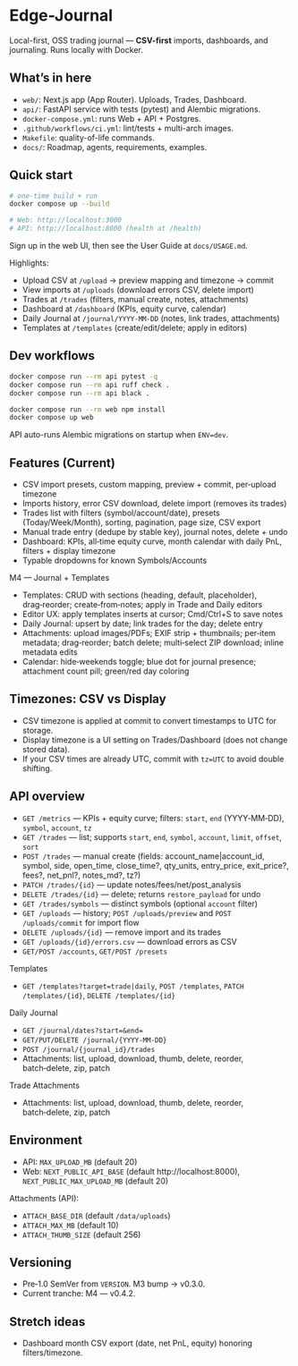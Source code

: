 # Edge-Journal

Local-first, OSS trading journal — **CSV-first** imports, dashboards, and journaling. Runs locally with Docker.

## What’s in here
- `web/`: Next.js app (App Router). Uploads, Trades, Dashboard.
- `api/`: FastAPI service with tests (pytest) and Alembic migrations.
- `docker-compose.yml`: runs Web + API + Postgres.
- `.github/workflows/ci.yml`: lint/tests + multi-arch images.
- `Makefile`: quality-of-life commands.
- `docs/`: Roadmap, agents, requirements, examples.

## Quick start
```bash
# one-time build + run
docker compose up --build

# Web: http://localhost:3000
# API: http://localhost:8000 (health at /health)
```

Sign up in the web UI, then see the User Guide at `docs/USAGE.md`.

Highlights:
- Upload CSV at `/upload` → preview mapping and timezone → commit
- View imports at `/uploads` (download errors CSV, delete import)
- Trades at `/trades` (filters, manual create, notes, attachments)
- Dashboard at `/dashboard` (KPIs, equity curve, calendar)
- Daily Journal at `/journal/YYYY-MM-DD` (notes, link trades, attachments)
- Templates at `/templates` (create/edit/delete; apply in editors)

## Dev workflows
```bash
docker compose run --rm api pytest -q
docker compose run --rm api ruff check .
docker compose run --rm api black .

docker compose run --rm web npm install
docker compose up web
```

API auto-runs Alembic migrations on startup when `ENV=dev`.

## Features (Current)
- CSV import presets, custom mapping, preview + commit, per‑upload timezone
- Imports history, error CSV download, delete import (removes its trades)
- Trades list with filters (symbol/account/date), presets (Today/Week/Month), sorting, pagination, page size, CSV export
- Manual trade entry (dedupe by stable key), journal notes, delete + undo
- Dashboard: KPIs, all‑time equity curve, month calendar with daily PnL, filters + display timezone
- Typable dropdowns for known Symbols/Accounts

M4 — Journal + Templates
- Templates: CRUD with sections (heading, default, placeholder), drag‑reorder; create‑from‑notes; apply in Trade and Daily editors
- Editor UX: apply templates inserts at cursor; Cmd/Ctrl+S to save notes
- Daily Journal: upsert by date; link trades for the day; delete entry
- Attachments: upload images/PDFs; EXIF strip + thumbnails; per‑item metadata; drag‑reorder; batch delete; multi‑select ZIP download; inline metadata edits
- Calendar: hide‑weekends toggle; blue dot for journal presence; attachment count pill; green/red day coloring

## Timezones: CSV vs Display
- CSV timezone is applied at commit to convert timestamps to UTC for storage.
- Display timezone is a UI setting on Trades/Dashboard (does not change stored data).
- If your CSV times are already UTC, commit with `tz=UTC` to avoid double shifting.

## API overview
- `GET /metrics` — KPIs + equity curve; filters: `start`, `end` (YYYY‑MM‑DD), `symbol`, `account`, `tz`
- `GET /trades` — list; supports `start`, `end`, `symbol`, `account`, `limit`, `offset`, `sort`
- `POST /trades` — manual create (fields: account_name|account_id, symbol, side, open_time, close_time?, qty_units, entry_price, exit_price?, fees?, net_pnl?, notes_md?, tz?)
- `PATCH /trades/{id}` — update notes/fees/net/post_analysis
- `DELETE /trades/{id}` — delete; returns `restore_payload` for undo
- `GET /trades/symbols` — distinct symbols (optional `account` filter)
- `GET /uploads` — history; `POST /uploads/preview` and `POST /uploads/commit` for import flow
- `DELETE /uploads/{id}` — remove import and its trades
- `GET /uploads/{id}/errors.csv` — download errors as CSV
- `GET/POST /accounts`, `GET/POST /presets`

Templates
- `GET /templates?target=trade|daily`, `POST /templates`, `PATCH /templates/{id}`, `DELETE /templates/{id}`

Daily Journal
- `GET /journal/dates?start=&end=`
- `GET/PUT/DELETE /journal/{YYYY-MM-DD}`
- `POST /journal/{journal_id}/trades`
- Attachments: list, upload, download, thumb, delete, reorder, batch‑delete, zip, patch

Trade Attachments
- Attachments: list, upload, download, thumb, delete, reorder, batch‑delete, zip, patch

## Environment
- API: `MAX_UPLOAD_MB` (default 20)
- Web: `NEXT_PUBLIC_API_BASE` (default http://localhost:8000), `NEXT_PUBLIC_MAX_UPLOAD_MB` (default 20)

Attachments (API):
- `ATTACH_BASE_DIR` (default `/data/uploads`)
- `ATTACH_MAX_MB` (default 10)
- `ATTACH_THUMB_SIZE` (default 256)

## Versioning
- Pre‑1.0 SemVer from `VERSION`. M3 bump → v0.3.0.
 - Current tranche: M4 — v0.4.2.

## Stretch ideas
- Dashboard month CSV export (date, net PnL, equity) honoring filters/timezone.
